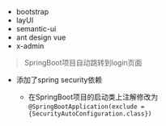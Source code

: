 + bootstrap
+ layUI
+ semantic-ui
+ ant design vue
+ x-admin

> SpringBoot项目自动跳转到login页面

+ 添加了spring security依赖

  + 在SpringBoot项目的启动类上注解修改为`@SpringBootApplication(exclude = {SecurityAutoConfiguration.class})`

  

  
